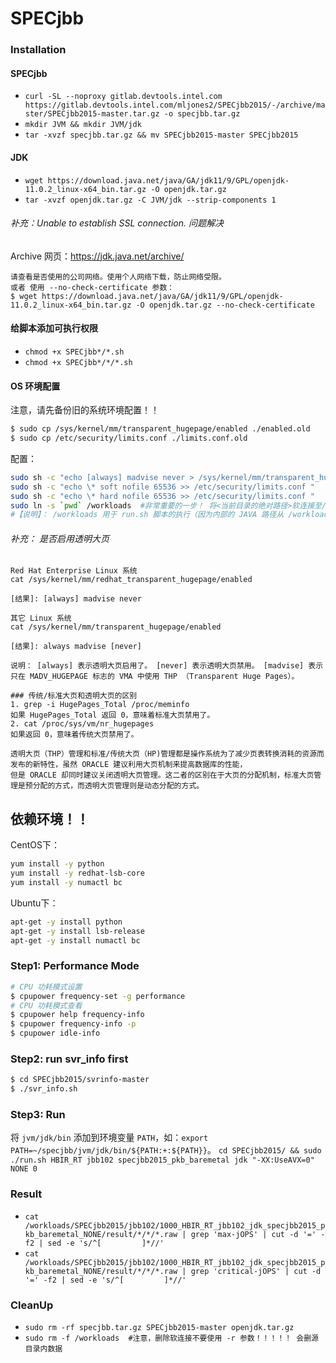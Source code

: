 # SPECjbb

### Installation

#### SPECjbb
* ``curl -SL --noproxy gitlab.devtools.intel.com https://gitlab.devtools.intel.com/mljones2/SPECjbb2015/-/archive/master/SPECjbb2015-master.tar.gz -o specjbb.tar.gz``
* ``mkdir JVM && mkdir JVM/jdk``
* ``tar -xvzf specjbb.tar.gz && mv SPECjbb2015-master SPECjbb2015``

#### JDK
* ``wget https://download.java.net/java/GA/jdk11/9/GPL/openjdk-11.0.2_linux-x64_bin.tar.gz -O openjdk.tar.gz``
* ``tar -xvzf openjdk.tar.gz -C JVM/jdk --strip-components 1``

###### 补充：Unable to establish SSL connection. 问题解决
Archive 网页：https://jdk.java.net/archive/
```
请查看是否使用的公司网络。使用个人网络下载，防止网络受限。
或者 使用 --no-check-certificate 参数：
$ wget https://download.java.net/java/GA/jdk11/9/GPL/openjdk-11.0.2_linux-x64_bin.tar.gz -O openjdk.tar.gz --no-check-certificate
```

#### 给脚本添加可执行权限
* ``chmod +x SPECjbb*/*.sh``
* ``chmod +x SPECjbb*/*/*.sh``


#### OS 环境配置
注意，请先备份旧的系统环境配置！！
```bash
$ sudo cp /sys/kernel/mm/transparent_hugepage/enabled ./enabled.old
$ sudo cp /etc/security/limits.conf ./limits.conf.old
```
配置：
```bash
sudo sh -c "echo [always] madvise never > /sys/kernel/mm/transparent_hugepage/enabled "
sudo sh -c "echo \* soft nofile 65536 >> /etc/security/limits.conf "
sudo sh -c "echo \* hard nofile 65536 >> /etc/security/limits.conf "
sudo ln -s `pwd` /workloads  #非常重要的一步！ 将<当前目录的绝对路径>软连接至/workloads。（注意！删除软连接要很小心！！！ 一定不要带 -r 参数！！）
#【说明】： /workloads 用于 run.sh 脚本的执行（因为内部的 JAVA 路径从 /workloads/JVM/$JVM/bin/java 运行
```

###### 补充： 是否启用透明大页
```
Red Hat Enterprise Linux 系统
cat /sys/kernel/mm/redhat_transparent_hugepage/enabled

[结果]: [always] madvise never

其它 Linux 系统
cat /sys/kernel/mm/transparent_hugepage/enabled

[结果]: always madvise [never]

说明： [always] 表示透明大页启用了。 [never] 表示透明大页禁用。 [madvise] 表示只在 MADV_HUGEPAGE 标志的 VMA 中使用 THP （Transparent Huge Pages）。

### 传统/标准大页和透明大页的区别
1. grep -i HugePages_Total /proc/meminfo
如果 HugePages_Total 返回 0，意味着标准大页禁用了。
2. cat /proc/sys/vm/nr_hugepages
如果返回 0，意味着传统大页禁用了。

透明大页（THP）管理和标准/传统大页（HP)管理都是操作系统为了减少页表转换消耗的资源而发布的新特性，虽然 ORACLE 建议利用大页机制来提高数据库的性能，
但是 ORACLE 却同时建议关闭透明大页管理。这二者的区别在于大页的分配机制，标准大页管理是预分配的方式，而透明大页管理则是动态分配的方式。
```

## 依赖环境！！
CentOS下：
```bash
yum install -y python
yum install -y redhat-lsb-core
yum install -y numactl bc
```
Ubuntu下：
```bash
apt-get -y install python
apt-get -y install lsb-release
apt-get -y install numactl bc
```


### Step1: Performance Mode
```bash
# CPU 功耗模式设置
$ cpupower frequency-set -g performance
# CPU 功耗模式查看
$ cpupower help frequency-info
$ cpupower frequency-info -p
$ cpupower idle-info
```

### Step2: run svr_info first
```bash
$ cd SPECjbb2015/svrinfo-master
$ ./svr_info.sh
```

### Step3: Run
将 ``jvm/jdk/bin`` 添加到环境变量 ``PATH``，如：``export PATH=~/specjbb/jvm/jdk/bin/${PATH:+:${PATH}}``。
``cd SPECjbb2015/ && sudo ./run.sh HBIR_RT jbb102 specjbb2015_pkb_baremetal jdk "-XX:UseAVX=0" NONE 0``

### Result
* ``cat /workloads/SPECjbb2015/jbb102/1000_HBIR_RT_jbb102_jdk_specjbb2015_pkb_baremetal_NONE/result/*/*/*.raw | grep 'max-jOPS' | cut -d '=' -f2 | sed -e 's/^[         ]*//'``
* ``cat /workloads/SPECjbb2015/jbb102/1000_HBIR_RT_jbb102_jdk_specjbb2015_pkb_baremetal_NONE/result/*/*/*.raw | grep 'critical-jOPS' | cut -d '=' -f2 | sed -e 's/^[         ]*//'``

### CleanUp
* ``sudo rm -rf specjbb.tar.gz SPECjbb2015-master openjdk.tar.gz``
* ``sudo rm -f /workloads  #注意，删除软连接不要使用 -r 参数！！！！！ 会删源目录内数据``

